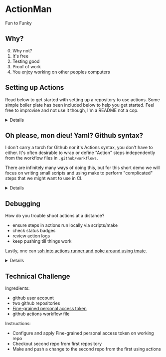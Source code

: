 # ActionMan
Fun to Funky

## Why?

0) Why not?
1) It's free
2) Testing good
3) Proof of work
4) You enjoy working on other peoples computers

## Setting up Actions

Read below to get started with setting up a repository to use actions. Some simple boiler plate 
has been included below to help you get started. Feel free to improvise and not use it though, I'm a 
README not a cop.

<details>
Create a git repository, then make a folder with a file in it.

```bash
mkdir -p .github/workflows
touch .github/workflows/github-actions-demo.yaml
```

Paste this into the file you just made:

```yaml
name: GitHub Actions Demo
run-name: ${{ github.actor }} is testing out GitHub Actions 🚀
on: [push]
jobs:
  Explore-GitHub-Actions:
    runs-on: ubuntu-latest
    steps:
      - run: echo "🎉 The job was automatically triggered by a ${{ github.event_name }} event."
      - run: echo "🐧 This job is now running on a ${{ runner.os }} server hosted by GitHub!"
      - run: echo "🔎 The name of your branch is ${{ github.ref }} and your repository is ${{ github.repository }}."
      - name: Check out repository code
        uses: actions/checkout@v3
      - run: echo "💡 The ${{ github.repository }} repository has been cloned to the runner."
      - run: echo "🖥️ The workflow is now ready to test your code on the runner."
      - name: List files in the repository
        run: |
          ls ${{ github.workspace }}
      - run: echo "🍏 This job's status is ${{ job.status }}."
```

Save those changes to `github-actions-demo.yaml` and then commit and push changes:

```bash
# this is best practice, don't let others tell you otherwise
git add --all
git commit -m "setup actions"
git push origin main
```

Now navigate to you repository on github and click on the `actions` tab.

![repo_page_github](media/repo_page_github.png)

![repo_actions_page](media/repo_actions_page.png)

Congrats, you have actions.

**Alternatively**, [fork this repository](https://github.com/bendhouseart/ActionMan/fork) or visit the well put together documentation on [github](https://docs.github.com/en/actions/quickstart).

</details>

## Oh please, mon dieu! Yaml? Github syntax?

I don't carry a torch for Github nor it's Actions syntax, you don't have to either. It's often desirable to 
wrap or define "Action" steps independently from the workflow files in `.github/workflows`.

There are infinitely many ways of doing this, but for this short demo we will focus on writing small scripts and
using make to perform "complicated" steps that we might want to use in CI.

<details>

While it's more than acceptable to run a command like this in actions:

```yaml
- name: Check for Updates
      id: updatesmade
      working-directory: dest
      run: |
        git add --all
        git status --porcelain
        if [[ $(git status --porcelain | wc -l) -gt 0 ]]; then
          echo "changesmade=true" >> $GITHUB_OUTPUT
        else
          echo "No changes made."
          echo "You must be up to no good."
          echo "changesmade=false" >> $GITHUB_OUTPUT
        fi
```

It might be more palatable to instead create a small script containing your logic:

```bash changesmade
#!/usr/bin/env bash
git add --all
git status --porcelain
if [[ $(git status --porcelain | wc -l) -gt 0 ]]; then
    echo "changesmade=true" >> $GITHUB_OUTPUT
else
    echo "No changes made."
    echo "You must be up to no good."
    echo "changesmade=false" >> $GITHUB_OUTPUT
fi
```

Which simplifies your actions:

```yaml
- name: Check for Updates
      id: updatesmade
      working-directory: dest
      run: ./changesmade
```

</details>

## Debugging

How do you trouble shoot actions at a distance? 

- ensure steps in actions run locally via scripts/make
- check status badges
- review action logs
- keep pushing till things work

Lastly, one can [ssh into actions runner and poke around using tmate](https://github.com/marketplace/actions/debugging-with-tmate).

<details>

```yaml
# Include a manual trigger in your workflow and enable debugging
workflow_dispatch:
    inputs:
      debug_enabled:
        type: boolean
        description: 'Run the build with tmate debugging enabled (https://github.com/marketplace/actions/debugging-with-tmate)'
        required: false
        default: false

# then place this step into your workflow file
name: CI
on: [push]
jobs:
  build:
    runs-on: ubuntu-latest
    steps:
    - uses: actions/checkout@v3
    - name: Setup tmate session
      uses: mxschmitt/action-tmate@v3
```
</details>


## Technical Challenge

Ingredients:

- github user account
- two github repositories
- [Fine-grained personal access token](https://docs.github.com/en/authentication/keeping-your-account-and-data-secure/creating-a-personal-access-token#fine-grained-personal-access-tokens)
- github actions workflow file

Instructions:

- Configure and apply Fine-grained personal access token on working repo
- Checkout second repo from first repository
- Make and push a change to the second repo from the first using actions
